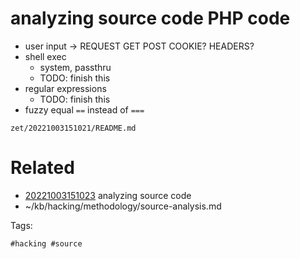 # analyzing source code PHP code
- user input -> REQUEST GET POST COOKIE? HEADERS?
- shell exec
  - system, passthru
  - TODO: finish this
- regular expressions
  - TODO: finish this
- fuzzy equal `==` instead of `===`

` zet/20221003151021/README.md `

# Related

- [20221003151023](/zet/20221003151023/README.md) analyzing source code
- ~/kb/hacking/methodology/source-analysis.md

Tags:

    #hacking #source 
